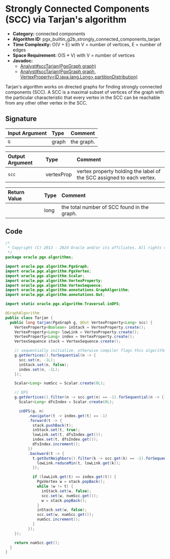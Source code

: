 # Strongly Connected Components (SCC) via Tarjan's algorithm

- **Category:** connected components
- **Algorithm ID:** pgx_builtin_g2b_strongly_connected_components_tarjan
- **Time Complexity:** O(V + E) with V = number of vertices, E = number of edges
- **Space Requirement:** O(5 * V) with V = number of vertices
- **Javadoc:**
  - [Analyst#sccTarjan(PgxGraph graph)](https://docs.oracle.com/en/database/oracle/property-graph/24.3/spgjv/oracle/pgx/api/Analyst.html#sccTarjan_oracle_pgx_api_PgxGraph_)
  - [Analyst#sccTarjan(PgxGraph graph, VertexProperty<ID,java.lang.Long> partitionDistribution)](https://docs.oracle.com/en/database/oracle/property-graph/24.3/spgjv/oracle/pgx/api/Analyst.html#sccTarjan_oracle_pgx_api_PgxGraph_oracle_pgx_api_VertexProperty_)

Tarjan's algorithm works on directed graphs for finding strongly connected components (SCC). A SCC is a maximal subset of vertices of the graph with the particular characteristic that every vertex in the SCC can be reachable from any other other vertex in the SCC.

## Signature

| Input Argument | Type | Comment |
| :--- | :--- | :--- |
| `G` | graph | the graph. |

| Output Argument | Type | Comment |
| :--- | :--- | :--- |
| `scc` | vertexProp<long> | vertex property holding the label of the SCC assigned to each vertex. |

| Return Value | Type | Comment |
| :--- | :--- | :--- |
| | long | the total number of SCC found in the graph. |

## Code

```java
/*
 * Copyright (C) 2013 - 2024 Oracle and/or its affiliates. All rights reserved.
 */
package oracle.pgx.algorithms;

import oracle.pgx.algorithm.PgxGraph;
import oracle.pgx.algorithm.PgxVertex;
import oracle.pgx.algorithm.Scalar;
import oracle.pgx.algorithm.VertexProperty;
import oracle.pgx.algorithm.VertexSequence;
import oracle.pgx.algorithm.annotations.GraphAlgorithm;
import oracle.pgx.algorithm.annotations.Out;

import static oracle.pgx.algorithm.Traversal.inDFS;

@GraphAlgorithm
public class Tarjan {
  public long tarjan(PgxGraph g, @Out VertexProperty<Long> scc) {
    VertexProperty<Boolean> inStack = VertexProperty.create();
    VertexProperty<Long> lowLink = VertexProperty.create();
    VertexProperty<Long> index = VertexProperty.create();
    VertexSequence stack = VertexSequence.create();

    // sequentially initialize, otherwise compiler flags this algorithm as parallel in nature
    g.getVertices().forSequential(n -> {
      scc.set(n, -1L);
      inStack.set(n, false);
      index.set(n, -1L);
    });

    Scalar<Long> numScc = Scalar.create(0L);

    // DFS
    g.getVertices().filter(n -> scc.get(n) == -1).forSequential(n -> {
      Scalar<Long> dfsIndex = Scalar.create(0L);

      inDFS(g, n)
          .navigator(t -> index.get(t) == -1)
          .forward(t -> {
            stack.pushBack(t);
            inStack.set(t, true);
            lowLink.set(t, dfsIndex.get());
            index.set(t, dfsIndex.get());
            dfsIndex.increment();
          })
          .backward(t -> {
            t.getOutNeighbors().filter(k -> scc.get(k) == -1).forSequential(k -> {
              lowLink.reduceMin(t, lowLink.get(k));
            });

            if (lowLink.get(t) == index.get(t)) {
              PgxVertex w = stack.popBack();
              while (w != t) {
                inStack.set(w, false);
                scc.set(w, numScc.get());
                w = stack.popBack();
              }
              inStack.set(w, false);
              scc.set(w, numScc.get());
              numScc.increment();
            }
          });
    });

    return numScc.get();
  }
}
```
